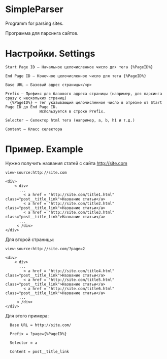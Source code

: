 SimpleParser
======
<p>Programm for parsing sites.</p>
<p>Программа для парсинга сайтов.</p>


Настройки. Settings
======

```
Start Page ID – Начальное целочисленное число для тега {%PageID%}

End Page ID – Конечное целочисленное число для тега {%PageID%}

Base URL – Базовый адрес страницы</<p>

Prefix – Префикс для базового адреса страницы (например, для парсинга сразу с нескольких страниц)
  {%PageID%} – тег указывающий целочисленное число в отрезке от Start Page ID до End Page ID. 
               Используется в строке Prefix.
               
Selector – Селектор html тега (например, a, b, h1 и т.д.)

Content – Класс селектора
```

Пример. Example
======
Нужно получить названия статей с сайта http://site.com

```
view-source:http://site.com
```

```
<div>
    < div>    
      ...
        < a href = "http://site.com/title1.html" class="post__title_link">Название статьи</a>
        < a href = "http://site.com/title2.html" class="post__title_link">Название статьи</a>
        < a href = "http://site.com/title3.html" class="post__title_link">Название статьи</a>
      ...
     < /div>
</div>
```
Для второй страницы:
```
view-source:http://site.com/?page=2
```

```
<div>
    < div>    
      ...
        < a href = "http://site.com/title4.html" class="post__title_link">Название статьи</a>
        < a href = "http://site.com/title5.html" class="post__title_link">Название статьи</a>
        < a href = "http://site.com/title6.html" class="post__title_link">Название статьи</a>
      ...
     < /div>
</div>
```

Для этого примера:

```
  Base URL = http://site.com/
  
  Prefix = ?page={%PageID%}
  
  Selector = a
  
  Content = post__title_link
```
  
